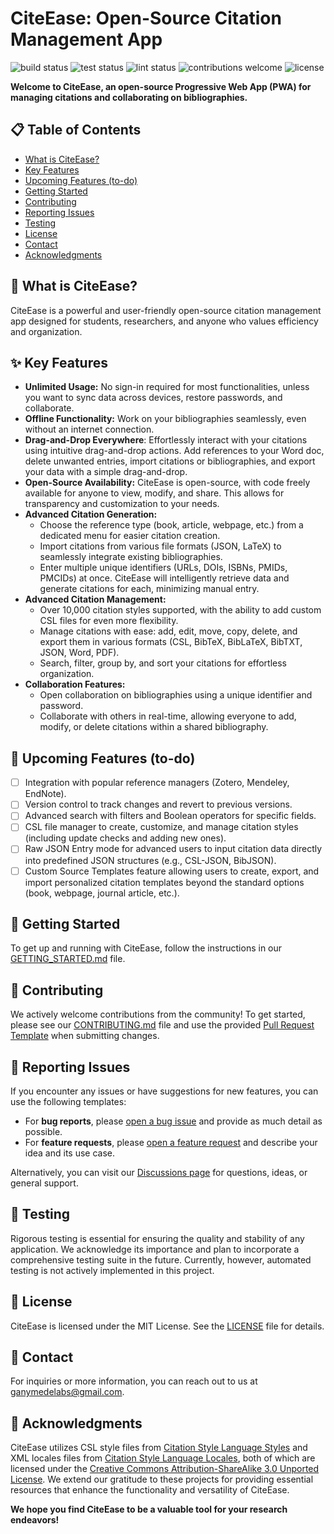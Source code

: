 # CiteEase: Open-Source Citation Management App

![build status](https://img.shields.io/github/actions/workflow/status/ganymedelabs/citeease/build.yml?label=build)
![test status](https://img.shields.io/badge/test-pending-yellow)
![lint status](https://img.shields.io/github/actions/workflow/status/ganymedelabs/citeease/lint.yml?label=lint)
![contributions welcome](https://img.shields.io/badge/contributions-welcome-brightgreen)
![license](https://img.shields.io/github/license/ganymedelabs/citeease?color=crimson)

**Welcome to CiteEase, an open-source Progressive Web App (PWA) for managing citations and collaborating on bibliographies.**

## 📋 Table of Contents

-   [What is CiteEase?](#-what-is-citeease)
-   [Key Features](#-key-features)
-   [Upcoming Features (to-do)](#-upcoming-features-to-do)
-   [Getting Started](#-getting-started)
-   [Contributing](#-contributing)
-   [Reporting Issues](#-reporting-issues)
-   [Testing](#-testing)
-   [License](#-license)
-   [Contact](#-contact)
-   [Acknowledgments](#-acknowledgments)

## 📖 What is CiteEase?

CiteEase is a powerful and user-friendly open-source citation management app designed for students, researchers, and anyone who values efficiency and organization.

## ✨ Key Features

-   **Unlimited Usage:** No sign-in required for most functionalities, unless you want to sync data across devices, restore passwords, and collaborate.
-   **Offline Functionality:** Work on your bibliographies seamlessly, even without an internet connection.
-   **Drag-and-Drop Everywhere**: Effortlessly interact with your citations using intuitive drag-and-drop actions. Add references to your Word doc, delete unwanted entries, import citations or bibliographies, and export your data with a simple drag-and-drop.
-   **Open-Source Availability:** CiteEase is open-source, with code freely available for anyone to view, modify, and share. This allows for transparency and customization to your needs.
-   **Advanced Citation Generation:**
    -   Choose the reference type (book, article, webpage, etc.) from a dedicated menu for easier citation creation.
    -   Import citations from various file formats (JSON, LaTeX) to seamlessly integrate existing bibliographies.
    -   Enter multiple unique identifiers (URLs, DOIs, ISBNs, PMIDs, PMCIDs) at once. CiteEase will intelligently retrieve data and generate citations for each, minimizing manual entry.
-   **Advanced Citation Management:**
    -   Over 10,000 citation styles supported, with the ability to add custom CSL files for even more flexibility.
    -   Manage citations with ease: add, edit, move, copy, delete, and export them in various formats (CSL, BibTeX, BibLaTeX, BibTXT, JSON, Word, PDF).
    -   Search, filter, group by, and sort your citations for effortless organization.
-   **Collaboration Features:**
    -   Open collaboration on bibliographies using a unique identifier and password.
    -   Collaborate with others in real-time, allowing everyone to add, modify, or delete citations within a shared bibliography.

## 📅 Upcoming Features (to-do)

-   [ ] Integration with popular reference managers (Zotero, Mendeley, EndNote).
-   [ ] Version control to track changes and revert to previous versions.
-   [ ] Advanced search with filters and Boolean operators for specific fields.
-   [ ] CSL file manager to create, customize, and manage citation styles (including update checks and adding new ones).
-   [ ] Raw JSON Entry mode for advanced users to input citation data directly into predefined JSON structures (e.g., CSL-JSON, BibJSON).
-   [ ] Custom Source Templates feature allowing users to create, export, and import personalized citation templates beyond the standard options (book, webpage, journal article, etc.).

## 🚀 Getting Started

To get up and running with CiteEase, follow the instructions in our [GETTING_STARTED.md](.github/GETTING_STARTED.md) file.

## 🤝 Contributing

We actively welcome contributions from the community! To get started, please see our [CONTRIBUTING.md](.github/CONTRIBUTING.md) file and use the provided [Pull Request Template](.github/PULL_REQUEST_TEMPLATE.md) when submitting changes.

## 🐛 Reporting Issues

If you encounter any issues or have suggestions for new features, you can use the following templates:

-   For **bug reports**, please [open a bug issue](https://github.com/ganymedelabs/citeease/issues/new?template=bug.yml) and provide as much detail as possible.
-   For **feature requests**, please [open a feature request](https://github.com/ganymedelabs/citeease/issues/new?template=feature.yml) and describe your idea and its use case.

Alternatively, you can visit our [Discussions page](https://github.com/ganymedelabs/citeease/discussions) for questions, ideas, or general support.

## 🧪 Testing

Rigorous testing is essential for ensuring the quality and stability of any application. We acknowledge its importance and plan to incorporate a comprehensive testing suite in the future. Currently, however, automated testing is not actively implemented in this project.

## 📜 License

CiteEase is licensed under the MIT License. See the [LICENSE](LICENSE) file for details.

## 📧 Contact

For inquiries or more information, you can reach out to us at [ganymedelabs@gmail.com](mailto:ganemedelabs@gmail.com).

## 🙏 Acknowledgments

CiteEase utilizes CSL style files from [Citation Style Language Styles](https://github.com/citation-style-language/styles) and XML locales files from [Citation Style Language Locales](https://github.com/citation-style-language/locales), both of which are licensed under the [Creative Commons Attribution-ShareAlike 3.0 Unported License](https://creativecommons.org/licenses/by-sa/3.0/). We extend our gratitude to these projects for providing essential resources that enhance the functionality and versatility of CiteEase.

**We hope you find CiteEase to be a valuable tool for your research endeavors!**
